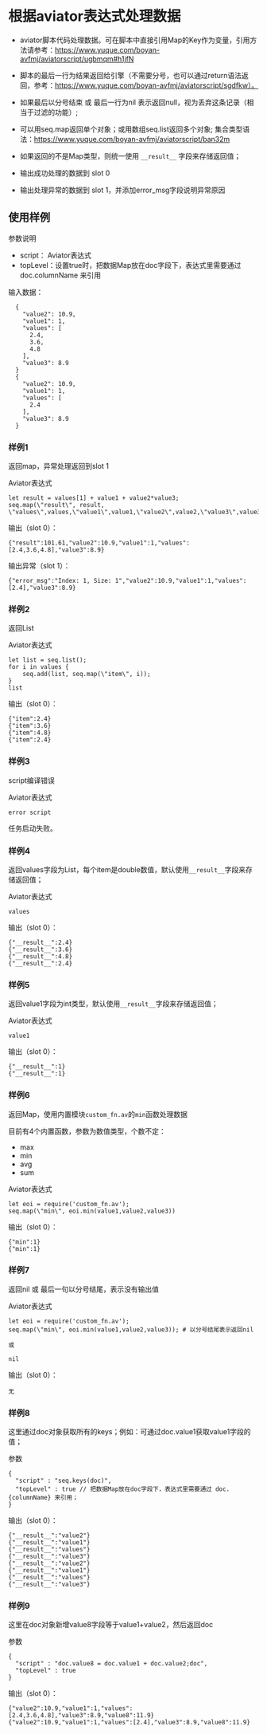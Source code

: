 # 根据aviator表达式处理数据

- aviator脚本代码处理数据。可在脚本中直接引用Map的Key作为变量，引用方法请参考：https://www.yuque.com/boyan-avfmj/aviatorscript/ugbmqm#h1jfN
- 脚本的最后一行为结果返回给引擎（不需要分号，也可以通过return语法返回，参考：https://www.yuque.com/boyan-avfmj/aviatorscript/sgdfkw）。
- 如果最后以分号结束 或 最后一行为nil 表示返回null，视为丢弃这条记录（相当于过滤的功能）;
- 可以用seq.map返回单个对象；或用数组seq.list返回多个对象; 集合类型语法：https://www.yuque.com/boyan-avfmj/aviatorscript/ban32m
- 如果返回的不是Map类型，则统一使用 `__result__` 字段来存储返回值；


- 输出成功处理的数据到 slot 0
- 输出处理异常的数据到 slot 1，并添加error_msg字段说明异常原因

## 使用样例

参数说明

- script： Aviator表达式
- topLevel：设置true时，把数据Map放在doc字段下，表达式里需要通过 doc.columnName 来引用

输入数据：

```
  {
    "value2": 10.9,
    "value1": 1,
    "values": [
      2.4,
      3.6,
      4.8
    ],
    "value3": 8.9
  }
  {
    "value2": 10.9,
    "value1": 1,
    "values": [
      2.4
    ],
    "value3": 8.9
  }
```

### 样例1
返回map，异常处理返回到slot 1

Aviator表达式

```
let result = values[1] + value1 + value2*value3;
seq.map(\"result\", result, \"values\",values,\"value1\",value1,\"value2\",value2,\"value3\",value3)
```

输出（slot 0）：

```
{"result":101.61,"value2":10.9,"value1":1,"values":[2.4,3.6,4.8],"value3":8.9}
```

输出异常（slot 1）：

```
{"error_msg":"Index: 1, Size: 1","value2":10.9,"value1":1,"values":[2.4],"value3":8.9}
```

### 样例2
返回List<Map>

Aviator表达式

```
let list = seq.list();
for i in values {
    seq.add(list, seq.map(\"item\", i));
}
list
```

输出（slot 0）：

```
{"item":2.4}
{"item":3.6}
{"item":4.8}
{"item":2.4}
```

### 样例3
script编译错误

Aviator表达式

```
error script
```

任务启动失败。

### 样例4
返回values字段为List<Double>，每个item是double数值，默认使用`__result__`字段来存储返回值；

Aviator表达式

```
values
```

输出（slot 0）：

```
{"__result__":2.4}
{"__result__":3.6}
{"__result__":4.8}
{"__result__":2.4}
```

### 样例5
返回value1字段为int类型，默认使用`__result__`字段来存储返回值；

Aviator表达式

```
value1
```

输出（slot 0）：

```
{"__result__":1}
{"__result__":1}
```

### 样例6
返回Map，使用内置模块`custom_fn.av`的`min`函数处理数据

目前有4个内置函数，参数为数值类型，个数不定：
- max
- min
- avg
- sum

Aviator表达式

```
let eoi = require('custom_fn.av');
seq.map(\"min\", eoi.min(value1,value2,value3))
```

输出（slot 0）：

```
{"min":1}
{"min":1}
```

### 样例7
返回nil 或 最后一句以分号结尾，表示没有输出值

Aviator表达式

```
let eoi = require('custom_fn.av');
seq.map(\"min\", eoi.min(value1,value2,value3)); # 以分号结尾表示返回nil

或

nil
```

输出（slot 0）：

```
无
```

### 样例8 
这里通过doc对象获取所有的keys；例如：可通过doc.value1获取value1字段的值；


参数
```
{
  "script" : "seq.keys(doc)",
  "topLevel" : true // 把数据Map放在doc字段下，表达式里需要通过 doc.{columnName} 来引用；
}
```

输出（slot 0）：

```
{"__result__":"value2"}
{"__result__":"value1"}
{"__result__":"values"}
{"__result__":"value3"}
{"__result__":"value2"}
{"__result__":"value1"}
{"__result__":"values"}
{"__result__":"value3"}
```

### 样例9 
这里在doc对象新增value8字段等于value1+value2，然后返回doc

参数
```
{
  "script" : "doc.value8 = doc.value1 + doc.value2;doc",
  "topLevel" : true
}
```

输出（slot 0）：

```
{"value2":10.9,"value1":1,"values":[2.4,3.6,4.8],"value3":8.9,"value8":11.9}
{"value2":10.9,"value1":1,"values":[2.4],"value3":8.9,"value8":11.9}
```
